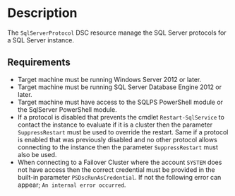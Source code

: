 # Description

The `SqlServerProtocol` DSC resource manage the SQL Server protocols
for a SQL Server instance.

## Requirements

* Target machine must be running Windows Server 2012 or later.
* Target machine must be running SQL Server Database Engine 2012 or later.
* Target machine must have access to the SQLPS PowerShell module or the SqlServer
  PowerShell module.
* If a protocol is disabled that prevents the cmdlet `Restart-SqlService` to
  contact the instance to evaluate if it is a cluster then the parameter
  `SuppressRestart` must be used to override the restart. Same if a protocol
  is enabled that was previously disabled and no other protocol allows
  connecting to the instance then the parameter `SuppressRestart` must also
  be used.
* When connecting to a Failover Cluster where the account `SYSTEM` does
  not have access then the correct credential must be provided in
  the built-in parameter `PSDscRunAsCredential`. If not the following error
  can appear; `An internal error occurred`.
